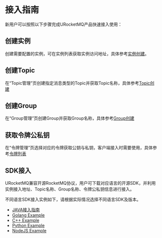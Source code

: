 # 接入指南

新用户可以按照以下步骤完成URocketMQ产品快速接入使用：

## 创建实例

创建需要配置的实例，可在实例列表获取实例访问地址，具体参考[实例创建](/rocketmq/guide/instance/create.md)。

## 创建Topic

在“Topic管理”页创建指定消息类型的Topic并获取Topic名称，具体参考[Topic创建](/rocketmq/guide/topic/create.md)

## 创建Group

在“Group管理”页创建Group并获取Group名称，具体参考[Group创建](/rocketmq/guide/topic/create.md)

## 获取令牌公私钥

在“令牌管理”页选择对应的令牌获取公钥与私钥，客户端接入时需要使用，具体参考[令牌列表](/rocketmq/guide/topic/create.md)

## SDK接入

URocketMQ兼容开源RocketMQ协议，用户可下载对应语言的开源SDK，并利用实例接入地址、Topic名称、Group名称、令牌公私钥信息进行接入。

不同语言SDK接入实例如下，请根据实际情况选择不同语言SDK及版本。
* [JAVA接入指南](./java/index)
* [Golang Example](https://github.com/apache/rocketmq-client-go/tree/v2.1.1-rc2/examples)
* [C++ Example](https://github.com/apache/rocketmq-client-cpp/tree/master/example)
* [Python Example](https://github.com/apache/rocketmq-client-python/tree/master/samples)
* [NodeJS Example](https://github.com/apache/rocketmq-client-nodejs)
